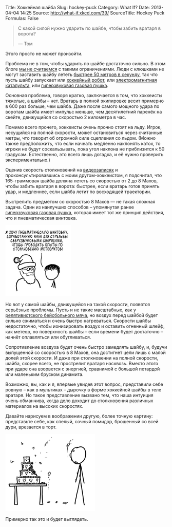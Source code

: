 Title: Хоккейная шайба
Slug: hockey-puck
Category: What If?
Date: 2013-04-04 14:25
Source: http://what-if.xkcd.com/39/
SourceTitle: Hockey Puck
Formulas: False

> С какой силой нужно ударить по шайбе, чтобы забить вратаря в ворота?
> 
> — Том

Этого просто не может произойти.

Проблема не в том, чтобы ударить по шайбе достаточно сильно. В этом блоге [мы не считаемся](/page/relativistic-baseball) с такими ограничениями. Люди с клюшками не могут заставить шайбу лететь [быстрее 50 метров в секунду](http://sports.yahoo.com/blogs/nhl-puck-daddy/khl-alexander-ryazantsev-sets-world-record-hardest-shot-174131642.html), так что пусть шайбу запускает или [хоккейный робот](http://hockeyrobotics.com/), или [электромагнитная катапульта](http://www.psfc.mit.edu/~radovinsky/papers/32.pdf), или [гиперзвуковая газовая пушка](http://www.nasa.gov/centers/wstf/laboratories/hypervelocity/gasguns.html).

Основная проблема, говоря кратко, заключается в том, что хоккеисты тяжелые, а шайбы – нет. Вратарь в полной экипировке весит примерно в 600 раз больше, чем шайба. Даже после самого мощного удара по воротам шайба имеет импульс меньше, чем десятилетний паренёк на скейте, движущийся со скоростью 2 километра в час.

Помимо всего прочего, хоккеисты очень прочно стоят на льду. Игрок, несущийся на полной скорости, может остановиться через считанные метры, что говорит об огромной силе сцепления со льдом. (Можно также предположить, что если начнать медленно наклонять каток, то игроки не будут соскальзывать, пока угол наклона не приблизится к 50 градусам. Естественно, это всего лишь догадка, и её нужно проверить экспериментально.)

Оценив скорость столкновений на [видеозаписях](http://www.youtube.com/watch?v=fWj6--Cf9QA) и проконсультировавшись с моим другом-хоккеистом, я подсчитал, что 165-граммовая шайба должна лететь со скоростью от 2 до 8 Махов, чтобы забить вратаря в ворота: быстрее, если вратарь готов принять удар, и медленнее, если шайба летит по восходящей траектории.

Выстрелить предметом со скоростью 8 Махов — не такая сложная задача. Один из наилучших способов – упомянутая ранее [гиперзвуковая газовая пушка](http://www.nasa.gov/centers/wstf/laboratories/hypervelocity/gasguns.html), которая имеет тот же принцип действия, что и пневматическая винтовка.

![](/uploads/039-hockey-puck/goalie_bb_gun_ru.png "И мир во всем мире, хотя, я думаю, после выполнения первого желания, выполнить это будет намного труднее.")

Но вот у самой шайбы, движущейся на такой скорости, появятся серьёзные проблемы. Пусть и не такие масштабные, как у [релятивистского бейсбольного мяча](http://chtoes.li/page/relativistic-baseball), но воздух перед шайбой будет сильно сжиматься и очень быстро нагреваться. Скорости шайбы недостаточно, чтобы ионизировать воздух и оставить огненный шлейф, как метеор, но поверхность шайбы – если времени будет достаточно – начнёт оплавляться или обугливаться.

Сопротивление воздуха будет очень быстро замедлять шайбу, и, будучи выпущенной со скоростью в 8 Махов, она достигнет цели лишь с малой долей этой скорости. И даже при столкновении на полной скорости, шайба, скорее всего, не прострелит вратаря насквозь. Вместо этого при ударе она взорвется с энергией, сравнимой с большой петардой или маленьким бруском динамита.

Возможно, вы, как и я, впервые увидев этот вопрос, представили себе ровную – как в мультиках – дырочку в форме хоккейной шайбы в теле вратаря. Но такое представление вызвано тем, что наша интуиция очень обманчива, когда дело доходит до столкновения различных материалов на высоких скоростях.

Давайте нарисуем в воображении другую, более точную картину: представьте себе, как спелый, сочный помидор, брошенный со всей дури, врезается в торт.

![](/uploads/039-hockey-puck/goalie_cake.png "…гол?")

Примерно так это и будет выглядеть.
